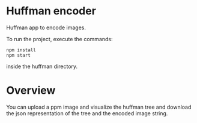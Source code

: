 # Huffman encoder
Huffman app to encode images.

To run the project, execute the commands:
```
npm install
npm start
```
inside the huffman directory.

# Overview

You can upload a ppm image and visualize the huffman tree and download the json representation of the tree and the encoded image string. 
